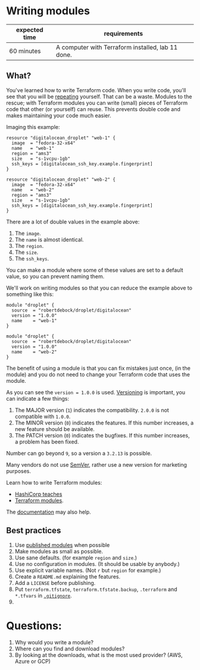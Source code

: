 # Writing modules

|expected time|requirements                                     |
|-------------|-------------------------------------------------|
|60 minutes   |A computer with Terraform installed, lab 11 done.|

## What?

You've learned how to write Terraform code. When you write code, you'll see that you will be [repeating](https://en.wikipedia.org/wiki/Don%27t_repeat_yourself) yourself. That can be a waste.
Modules to the rescue; with Terraform modules you can write (small) pieces of Terraform code that other (or yourself) can reuse. This prevents double code and makes maintaining your code much easier.

Imaging this example:

```hcl
resource "digitalocean_droplet" "web-1" {
  image  = "fedora-32-x64"
  name   = "web-1"
  region = "ams3"
  size   = "s-1vcpu-1gb"
  ssh_keys = [digitalocean_ssh_key.example.fingerprint]
}

resource "digitalocean_droplet" "web-2" {
  image  = "fedora-32-x64"
  name   = "web-2"
  region = "ams3"
  size   = "s-1vcpu-1gb"
  ssh_keys = [digitalocean_ssh_key.example.fingerprint]
}
```

There are a lot of double values in the example above:

1. The `image`.
2. The `name` is almost identical.
3. The `region`.
4. The `size`.
5. The `ssh_keys`.

You can make a module where some of these values are set to a default value, so you can prevent naming them.

We'll work on writing modules so that you can reduce the example above to something like this:

```hcl
module "droplet" {
  source  = "robertdebock/droplet/digitalocean"
  version = "1.0.0"
  name    = "web-1"
}

module "droplet" {
  source  = "robertdebock/droplet/digitalocean"
  version = "1.0.0"
  name    = "web-2"
}
```

The benefit of using a module is that you can fix mistakes just once, (in the module) and you do not need to change your Terraform code that uses the module.

As you can see the `version = 1.0.0` is used. [Versioning](https://semver.org/) is important, you can indicate a few things:

1. The MAJOR version (`1`) indicates the compatibility. `2.0.0` is not compatible with `1.0.0`.
2. The MINOR version (`0`) indicates the features. If this number increases, a new feature should be available.
3. The PATCH version (`0`) indicates the bugfixes. If this number increases, a problem has been fixed.

Number can go beyond `9`, so a version a `3.2.13` is possible.

Many vendors do not use [SemVer](https://semver.org/), rather use a new version for marketing purposes.

Learn how to write Terraform modules:

- [HashiCorp teaches](https://learn.hashicorp.com/collections/terraform/modules)
- [Terraform modules](https://learn.hashicorp.com/tutorials/terraform/module-create?in=terraform/modules).

The [documentation](https://www.terraform.io/docs/modules/index.html) may also help.

## Best practices

1. Use [published modules](https://registry.terraform.io/browse/modules) when possible
2. Make modules as small as possible.
3. Use sane defaults. (for example `region` and `size`.)
4. Use no configuration in modules. (It should be usable by anybody.)
5. Use explicit variable names. (Not `r` but `region` for example.)
6. Create a `README.md` explaining the features.
7. Add a `LICENSE` before publishing.
8. Put `terraform.tfstate`, `terraform.tfstate.backup`, `.terraform` and `*.tfvars` in [`.gitignore`](https://github.com/github/gitignore/blob/master/Terraform.gitignore).
9. 

# Questions:

1. Why would you write a module?
2. Where can you find and download modules?
3. By looking at the downloads, what is the most used provider? (AWS, Azure or GCP)
